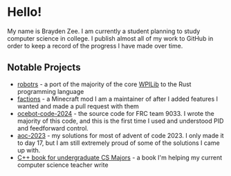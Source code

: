# Hello!

My name is Brayden Zee. I am currently a student planning to study computer
science in college. I publish almost all of my work to GitHub in order to keep
a record of the progress I have made over time.

## Notable Projects

- [robotrs](https://github.com/BlueZeeKing/robotrs) - a port of the majority of the core [WPILib](https://wpilib.org/) to the Rust programming language
- [factions](https://github.com/ickerio/factions) - a Minecraft mod I am a maintainer of after I added features I wanted and made a pull request with them
- [ocebot-code-2024](https://github.com/Ocebots/ocebot-code-2024) - the source code for FRC team 9033. I wrote the majority of this code, and this is the first time I used and understood PID and feedforward control.
- [aoc-2023](https://github.com/BlueZeeKing/aoc-2023) - my solutions for most of advent of code 2023. I only made it to day 17, but I am still extremely proud of some of the solutions I came up with.
- [C++ book for undergraduate CS Majors](https://codeberg.org/OpenBookProject/cppbook4ugcsm) - a book I'm helping my current computer science teacher write
